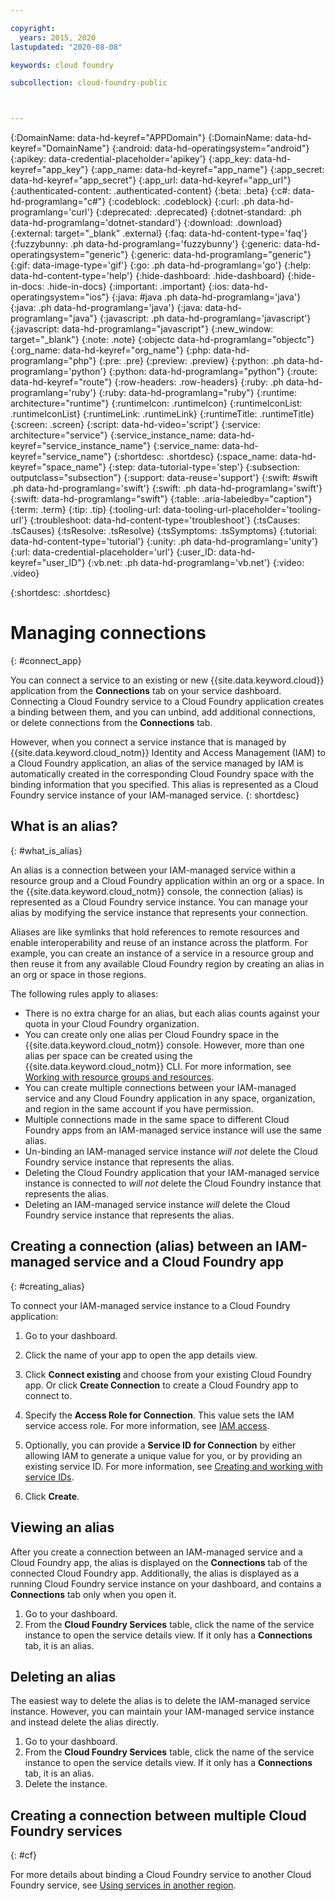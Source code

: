 ```yaml
---

copyright:
  years: 2015, 2020
lastupdated: "2020-08-08"

keywords: cloud foundry

subcollection: cloud-foundry-public



---
```




{:DomainName: data-hd-keyref="APPDomain"}
{:DomainName: data-hd-keyref="DomainName"}
{:android: data-hd-operatingsystem="android"}
{:apikey: data-credential-placeholder='apikey'}
{:app_key: data-hd-keyref="app_key"}
{:app_name: data-hd-keyref="app_name"}
{:app_secret: data-hd-keyref="app_secret"}
{:app_url: data-hd-keyref="app_url"}
{:authenticated-content: .authenticated-content}
{:beta: .beta}
{:c#: data-hd-programlang="c#"}
{:codeblock: .codeblock}
{:curl: .ph data-hd-programlang='curl'}
{:deprecated: .deprecated}
{:dotnet-standard: .ph data-hd-programlang='dotnet-standard'}
{:download: .download}
{:external: target="_blank" .external}
{:faq: data-hd-content-type='faq'}
{:fuzzybunny: .ph data-hd-programlang='fuzzybunny'}
{:generic: data-hd-operatingsystem="generic"}
{:generic: data-hd-programlang="generic"}
{:gif: data-image-type='gif'}
{:go: .ph data-hd-programlang='go'}
{:help: data-hd-content-type='help'}
{:hide-dashboard: .hide-dashboard}
{:hide-in-docs: .hide-in-docs}
{:important: .important}
{:ios: data-hd-operatingsystem="ios"}
{:java: #java .ph data-hd-programlang='java'}
{:java: .ph data-hd-programlang='java'}
{:java: data-hd-programlang="java"}
{:javascript: .ph data-hd-programlang='javascript'}
{:javascript: data-hd-programlang="javascript"}
{:new_window: target="_blank"}
{:note: .note}
{:objectc data-hd-programlang="objectc"}
{:org_name: data-hd-keyref="org_name"}
{:php: data-hd-programlang="php"}
{:pre: .pre}
{:preview: .preview}
{:python: .ph data-hd-programlang='python'}
{:python: data-hd-programlang="python"}
{:route: data-hd-keyref="route"}
{:row-headers: .row-headers}
{:ruby: .ph data-hd-programlang='ruby'}
{:ruby: data-hd-programlang="ruby"}
{:runtime: architecture="runtime"}
{:runtimeIcon: .runtimeIcon}
{:runtimeIconList: .runtimeIconList}
{:runtimeLink: .runtimeLink}
{:runtimeTitle: .runtimeTitle}
{:screen: .screen}
{:script: data-hd-video='script'}
{:service: architecture="service"}
{:service_instance_name: data-hd-keyref="service_instance_name"}
{:service_name: data-hd-keyref="service_name"}
{:shortdesc: .shortdesc}
{:space_name: data-hd-keyref="space_name"}
{:step: data-tutorial-type='step'}
{:subsection: outputclass="subsection"}
{:support: data-reuse='support'}
{:swift: #swift .ph data-hd-programlang='swift'}
{:swift: .ph data-hd-programlang='swift'}
{:swift: data-hd-programlang="swift"}
{:table: .aria-labeledby="caption"}
{:term: .term}
{:tip: .tip}
{:tooling-url: data-tooling-url-placeholder='tooling-url'}
{:troubleshoot: data-hd-content-type='troubleshoot'}
{:tsCauses: .tsCauses}
{:tsResolve: .tsResolve}
{:tsSymptoms: .tsSymptoms}
{:tutorial: data-hd-content-type='tutorial'}
{:unity: .ph data-hd-programlang='unity'}
{:url: data-credential-placeholder='url'}
{:user_ID: data-hd-keyref="user_ID"}
{:vb.net: .ph data-hd-programlang='vb.net'}
{:video: .video}

{:shortdesc: .shortdesc}

# Managing connections
{: #connect_app}

You can connect a service to an existing or new {{site.data.keyword.cloud}} application from the **Connections** tab on your service dashboard. Connecting a Cloud Foundry service to a Cloud Foundry application creates a binding between them, and you can unbind, add additional connections, or delete connections from the **Connections** tab.

However, when you connect a service instance that is managed by {{site.data.keyword.cloud_notm}} Identity and Access Management (IAM) to a Cloud Foundry application, an alias of the service managed by IAM is automatically created in the corresponding Cloud Foundry space with the binding information that you specified. This alias is represented as a Cloud Foundry service instance of your IAM-managed service.
{: shortdesc}

## What is an alias?
{: #what_is_alias}

An alias is a connection between your IAM-managed service within a resource group and a Cloud Foundry application within an org or a space. In the {{site.data.keyword.cloud_notm}} console, the connection (alias) is represented as a Cloud Foundry service instance. You can manage your alias by modifying the service instance that represents your connection.

Aliases are like symlinks that hold references to remote resources and enable interoperability and reuse of an instance across the platform. For example, you can create an instance of a service in a resource group and then reuse it from any available Cloud Foundry region by creating an alias in an org or space in those regions.

The following rules apply to aliases:

* There is no extra charge for an alias, but each alias counts against your quota in your Cloud Foundry organization.
* You can create only one alias per Cloud Foundry space in the {{site.data.keyword.cloud_notm}} console. However, more than one alias per space can be created using the {{site.data.keyword.cloud_notm}} CLI. For more information, see [Working with resource groups and resources](/docs/cli?topic=cloud-cli-ibmcloud_commands_resource).
* You can create multiple connections between your IAM-managed service and any Cloud Foundry application in any space, organization, and region in the same account if you have permission.
* Multiple connections made in the same space to different Cloud Foundry apps from an IAM-managed service instance will use the same alias.
* Un-binding an IAM-managed service instance *will not* delete the Cloud Foundry service instance that represents the alias.
* Deleting the Cloud Foundry application that your IAM-managed service instance is connected to *will not* delete the Cloud Foundry instance that represents the alias.
* Deleting an IAM-managed service instance *will* delete the Cloud Foundry service instance that represents the alias.

## Creating a connection (alias) between an IAM-managed service and a Cloud Foundry app
{: #creating_alias}

To connect your IAM-managed service instance to a Cloud Foundry application:

1. Go to your dashboard.

2. Click the name of your app to open the app details view.

3. Click **Connect existing** and choose from your existing Cloud Foundry app. Or click **Create Connection** to create a Cloud Foundry app to connect to.

4. Specify the **Access Role for Connection**. This value sets the IAM service access role. For more information, see [IAM access](/docs/account/users_roles.html#userroles).

5. Optionally, you can provide a **Service ID for Connection** by either allowing IAM to generate a unique value for you, or by providing an existing service ID. For more information, see [Creating and working with service IDs](/docs/account?topic=account-serviceids).

6. Click **Create**.

## Viewing an alias

After you create a connection between an IAM-managed service and a Cloud Foundry app, the alias is displayed on the **Connections** tab of the connected Cloud Foundry app. Additionally, the alias is displayed as a running Cloud Foundry service instance on your dashboard, and contains a **Connections** tab only when you open it.

1. Go to your dashboard.
2. From the **Cloud Foundry Services** table, click the name of the service instance to open the service details view. If it only has a **Connections** tab, it is an alias.

## Deleting an alias

The easiest way to delete the alias is to delete the IAM-managed service instance. However, you can maintain your IAM-managed service instance and instead delete the alias directly.

1. Go to your dashboard.
2. From the  **Cloud Foundry Services** table, click the name of the service instance to open the service details view. If it only has a **Connections** tab, it is an alias.
3. Delete the instance.

## Creating a connection between multiple Cloud Foundry services
{: #cf}

For more details about binding a Cloud Foundry service to another Cloud Foundry service, see [Using services in another region](/docs/resources?topic=resources-cross_region_service).


